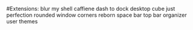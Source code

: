 #Extensions:
blur my shell
caffiene
dash to dock
desktop cube
just perfection
rounded window corners reborn
space bar
top bar organizer
user themes
